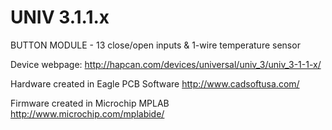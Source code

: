 UNIV 3.1.1.x
============

BUTTON MODULE - 13 close/open inputs &amp; 1-wire temperature sensor

Device webpage: http://hapcan.com/devices/universal/univ_3/univ_3-1-1-x/

Hardware created in Eagle PCB Software http://www.cadsoftusa.com/

Firmware created in Microchip MPLAB http://www.microchip.com/mplabide/

